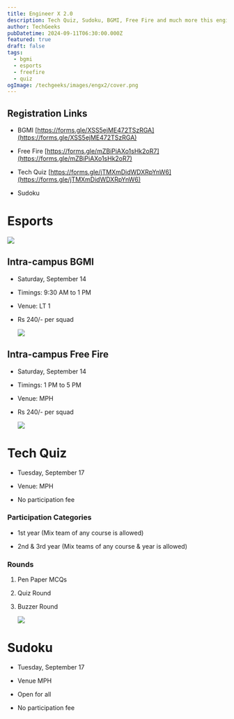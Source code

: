 ```yaml
---
title: Engineer X 2.0
description: Tech Quiz, Sudoku, BGMI, Free Fire and much more this engineers' day 2024
author: TechGeeks
pubDatetime: 2024-09-11T06:30:00.000Z
featured: true
draft: false
tags:
  - bgmi
  - esports
  - freefire
  - quiz
ogImage: /techgeeks/images/engx2/cover.png
---
```

## Registration Links

*   BGMI [https://forms.gle/XSS5ejME472TSzRGA](https://forms.gle/XSS5ejME472TSzRGA)
    
*   Free Fire [https://forms.gle/mZBiPiAXo1sHk2oR7](https://forms.gle/mZBiPiAXo1sHk2oR7)
    
*   Tech Quiz [https://forms.gle/jTMXmDidWDXRpYnW6](https://forms.gle/jTMXmDidWDXRpYnW6)
    
*   Sudoku
    

# Esports

![](/techgeeks/images/engx2/bgmi_engx2)

## Intra-campus BGMI

*   Saturday, September 14
    
*   Timings: 9:30 AM to 1 PM
    
*   Venue: LT 1
    
*   Rs 240/- per squad
    
    ![](/techgeeks/images/engx2/ff_engx2.png)
    

## Intra-campus Free Fire

*   Saturday, September 14
    
*   Timings: 1 PM to 5 PM
    
*   Venue: MPH
    
*   Rs 240/- per squad
    
    ![](/techgeeks/images/engx2/tq_engx2)
    

# Tech Quiz

*   Tuesday, September 17
    
*   Venue: MPH
    
*   No participation fee
    

### Participation Categories

*   1st year (Mix team of any course is allowed)
    
*   2nd & 3rd year (Mix teams of any course & year is allowed)
    

### Rounds

1.  Pen Paper MCQs
    
2.  Quiz Round
    
3.  Buzzer Round
    
    ![](/techgeeks/images/engx2/sud_engx2)
    

# Sudoku

*   Tuesday, September 17
    
*   Venue MPH
    
*   Open for all
    
*   No participation fee